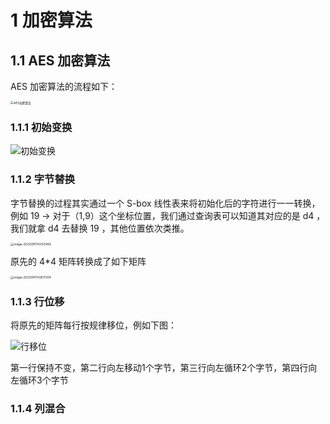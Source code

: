 # 1 加密算法

## 1.1 AES 加密算法

AES 加密算法的流程如下：

<img src="https://theblogimage.oss-cn-fuzhou.aliyuncs.com/imagefortypora/AES%E5%8A%A0%E5%AF%86%E7%AE%97%E6%B3%95.jpg" alt="AES加密算法" style="zoom: 33%;" />

### 1.1.1 初始变换

![初始变换](https://theblogimage.oss-cn-fuzhou.aliyuncs.com/imagefortypora/%E5%88%9D%E5%A7%8B%E5%8F%98%E6%8D%A2.jpg)

### 1.1.2 字节替换

字节替换的过程其实通过一个 S-box 线性表来将初始化后的字符进行一一转换，例如 19 → 对于（1,9）这个坐标位置，我们通过查询表可以知道其对应的是 d4 ，我们就拿 d4 去替换 19 ，其他位置依次类推。

<img src="https://theblogimage.oss-cn-fuzhou.aliyuncs.com/imagefortypora/image-20220911143120456.png" alt="image-20220911143120456" style="zoom:33%;" />

原先的 4*4 矩阵转换成了如下矩阵

<img src="https://theblogimage.oss-cn-fuzhou.aliyuncs.com/imagefortypora/image-20220911143617204.png" alt="image-20220911143617204" style="zoom:33%;" />

### 1.1.3 行位移

将原先的矩阵每行按规律移位，例如下图：

![行移位](https://theblogimage.oss-cn-fuzhou.aliyuncs.com/imagefortypora/%E8%A1%8C%E7%A7%BB%E4%BD%8D.jpg)

第一行保持不变，第二行向左移动1个字节，第三行向左循环2个字节，第四行向左循环3个字节

### 1.1.4 列混合

